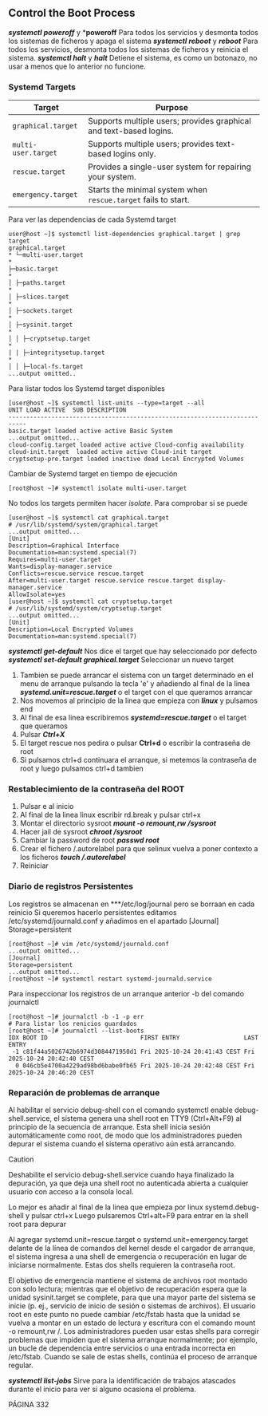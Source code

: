 ## Control the Boot Process

***systemctl poweroff*** y ***poweroff** Para todos los servicios y desmonta todos los sistemas de ficheros y apaga el sistema
***systemctl reboot*** y ***reboot*** Para todos los servicios, desmonta todos los sistemas de ficheros y reinicia el sistema.
***systemctl halt*** y ***halt*** Detiene el sistema, es como un botonazo, no usar a menos que lo anterior no funcione.

### Systemd Targets

| Target              | Purpose                                                                 |
|---------------------|-------------------------------------------------------------------------|
| `graphical.target`  | Supports multiple users; provides graphical and text-based logins.      |
| `multi-user.target` | Supports multiple users; provides text-based logins only.               |
| `rescue.target`     | Provides a single-user system for repairing your system.                |
| `emergency.target`  | Starts the minimal system when `rescue.target` fails to start.          |

Para ver las dependencias de cada Systemd target

```console
user@host ~]$ systemctl list-dependencies graphical.target | grep target
graphical.target
* └─multi-user.target
*
├─basic.target
*
│ ├─paths.target
*
│ ├─slices.target
*
│ ├─sockets.target
*
│ ├─sysinit.target
*
│ │ ├─cryptsetup.target
*
| | ├─integritysetup.target
*
│ │ ├─local-fs.target
...output omitted..
```
Para listar todos los Systemd target disponibles

```console
[user@host ~]$ systemctl list-units --type=target --all
UNIT LOAD ACTIVE  SUB DESCRIPTION
---------------------------------------------------------------------------
basic.target loaded active active Basic System
...output omitted...
cloud-config.target loaded active active Cloud-config availability
cloud-init.target  loaded active active Cloud-init target
cryptsetup-pre.target loaded inactive dead Local Encrypted Volumes
```

Cambiar de Systemd target en tiempo de ejecución

```console
[root@host ~]# systemctl isolate multi-user.target
```

No todos los targets permiten hacer *isolate*. Para comprobar si se puede 
```console
[user@host ~]$ systemctl cat graphical.target
# /usr/lib/systemd/system/graphical.target
...output omitted...
[Unit]
Description=Graphical Interface
Documentation=man:systemd.special(7)
Requires=multi-user.target
Wants=display-manager.service
Conflicts=rescue.service rescue.target
After=multi-user.target rescue.service rescue.target display-manager.service
AllowIsolate=yes
[user@host ~]$ systemctl cat cryptsetup.target
# /usr/lib/systemd/system/cryptsetup.target
...output omitted...
[Unit]
Description=Local Encrypted Volumes
Documentation=man:systemd.special(7)
```

***systemctl get-default*** Nos dice el target que hay seleccionado por defecto
***systemctl set-default graphical.target*** Seleccionar un nuevo target

1. Tambien se puede arrancar el sistema con un target determinado en el menu de arranque pulsando la tecla 'e' 
y añadiendo al final de la linea ***systemd.unit=rescue.target*** o el target con el que queramos arrancar
2. Nos movemos al principio de la linea que empieza con ***linux*** y pulsamos end
3. Al final de esa linea escribiremos ***systemd=rescue.target*** o el target que queramos
4. Pulsar ***Ctrl+X***
5. El target rescue nos pedira o pulsar **Ctrl+d** o escribir la contraseña de root
6. Si pulsamos ctrl+d continuara el arranque, si metemos la contraseña de root y luego pulsamos ctrl+d tambien

### Restablecimiento de la contraseña del ROOT

1. Pulsar e al inicio
2. Al final de la linea linux escribir rd.break y pulsar ctrl+x
3. Montar el directorio sysroot ***mount -o remount,rw /sysroot***
4. Hacer jail de sysroot ***chroot /sysroot***
5. Cambiar la password de root ***passwd root***
6. Crear el fichero /.autorelabel para que selinux vuelva a poner contexto a los ficheros ***touch /.autorelabel***
7. Reiniciar

### Diario de registros Persistentes

Los registros se almacenan en ***/etc/log/journal pero se borraan en cada reinicio
Si queremos hacerlo persistentes editamos /etc/systemd/journald.conf y añadimos en el apartado [Journal] Storage=persistent

```console
[root@host ~]# vim /etc/systemd/journald.conf
...output omitted...
[Journal]
Storage=persistent
...output omitted...
[root@host ~]# systemctl restart systemd-journald.service
```

Para inspeccionar los registros de un arranque anterior -b del comando journalctl

```console 
[root@host ~]# journalctl -b -1 -p err
# Para listar los renicios guardados
[root@host ~]# journalctl --list-boots 
IDX BOOT ID                          FIRST ENTRY                  LAST ENTRY                  
 -1 c81f44a5026742b6974d3084471950d1 Fri 2025-10-24 20:41:43 CEST Fri 2025-10-24 20:42:40 CEST
  0 046cb5e4700a4229ad98bd6babe0fb65 Fri 2025-10-24 20:42:48 CEST Fri 2025-10-24 20:46:20 CEST
``` 

### Reparación de problemas de arranque

Al habilitar el servicio debug-shell con el comando systemctl enable debug-
shell.service, el sistema genera una shell root en TTY9 (Ctrl+Alt+F9) al principio de la
secuencia de arranque. Esta shell inicia sesión automáticamente como root, de modo que los
administradores pueden depurar el sistema cuando el sistema operativo aún está arrancando.

>[!CAUTION]
> Deshabilite el servicio debug-shell.service cuando haya finalizado la
> depuración, ya que deja una shell root no autenticada abierta
> a cualquier usuario con acceso a la consola local.

Lo mejor es añadir al final de la linea que empieza por linux systemd.debug-shell y pulsar ctrl+x
Luego pulsaremos Ctrl+alt+F9 para entrar en la shell root para depurar 

Al agregar systemd.unit=rescue.target o systemd.unit=emergency.target delante de la línea de comandos del kernel desde el cargador de arranque, el sistema ingresa a una shell
de emergencia o recuperación en lugar de iniciarse normalmente. Estas dos shells requieren la contraseña root.

El objetivo de emergencia mantiene el sistema de archivos root montado con solo lectura;
mientras que el objetivo de recuperación espera que la unidad sysinit.target se complete,
para que una mayor parte del sistema se inicie (p. ej., servicio de inicio de sesión o sistemas de archivos).
El usuario root en este punto no puede cambiar /etc/fstab hasta que la unidad se vuelva a montar en un estado de lectura y escritura con el comando mount -o remount,rw /.
Los administradores pueden usar estas shells para corregir problemas que impiden que el sistema arranque normalmente; por ejemplo, un bucle de dependencia entre servicios o una entrada incorrecta en /etc/fstab. Cuando se sale de estas shells, continúa el proceso de arranque regular.

***systemctl list-jobs***  Sirve para la identificación de trabajos atascados durante el inicio para ver si alguno ocasiona el problema.


PÁGINA 332

